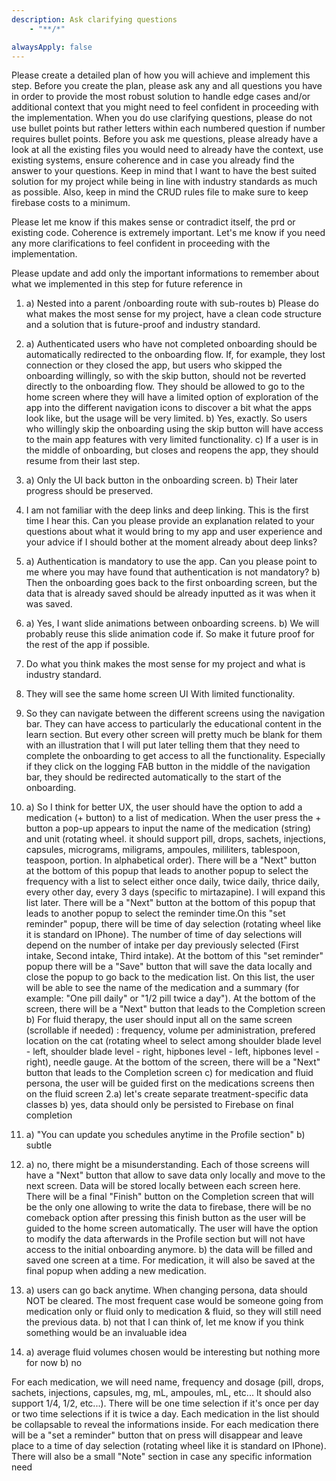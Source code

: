 ```yaml
---
description: Ask clarifying questions
    - "**/*"

alwaysApply: false
---
```


Please create a detailed plan of how you will achieve and implement this step.
Before you create the plan, please ask any and all questions you have in order to provide the most robust solution to handle edge cases and/or additional context that you might need to feel confident in proceeding with the implementation. When you do use clarifying questions, please do not use bullet points but rather letters within each numbered question if number requires bullet points. Before you ask me questions, please already have a look at all the existing files you would need to already have the context, use existing systems, ensure coherence and in case you already find the answer to your questions. Keep in mind that I want to have the best suited solution for my project while being in line with industry standards as much as possible. Also, keep in mind the CRUD rules file to make sure to keep firebase costs to a minimum.

Please let me know if this makes sense or contradict itself, the prd or existing code. Coherence is extremely important. Let's me know if you need any more clarifications to feel confident in proceeding with the implementation.

Please update and add only the important informations to remember about what we implemented in this step for future reference in 


1. a) Nested into a parent /onboarding route with sub-routes
b) Please do what makes the most sense for my project, have a clean code structure and a solution that is future-proof and industry standard.
2. a) Authenticated users who have not completed onboarding should be automatically redirected to the onboarding flow. If, for example, they lost connection or they closed the app, but users who skipped the onboarding willingly, so with the skip button, should not be reverted directly to the onboarding flow. They should be allowed to go to the home screen where they will have a limited option of exploration of the app into the different navigation icons to discover a bit what the apps look like, but the usage will be very limited.
b) Yes, exactly. So users who willingly skip the onboarding using the skip button will have access to the main app features with very limited functionality. 
c) If a user is in the middle of onboarding, but closes and reopens the app, they should resume from their last step. 
3. a) Only the UI back button in the onboarding screen. 
b) Their later progress should be preserved.
4. I am not familiar with the deep links and deep linking. This is the first time I hear this. Can you please provide an explanation related to your questions about what it would bring to my app and user experience and your advice if I should bother at the moment already about deep links?  
5. a) Authentication is mandatory to use the app. Can you please point to me where you may have found that authentication is not mandatory?
b) Then the onboarding goes back to the first onboarding screen, but the data that is already saved should be already inputted as it was when it was saved.
6. a) Yes, I want slide animations between onboarding screens. 
b) We will probably reuse this slide animation code if. So make it future proof for the rest of the app if possible. 

1. Do what you think makes the most sense for my project and what is industry standard.
2. They will see the same home screen UI With limited functionality. 
3. So they can navigate between the different screens using the navigation bar. They can have access to particularly the educational content in the learn section. But every other screen will pretty much be blank for them with an illustration that I will put later telling them that they need to complete the onboarding to get access to all the functionality. Especially if they click on the logging FAB button in the middle of the navigation bar, they should be redirected automatically to the start of the onboarding. 














1. a) So I think for better UX, the user should have the option to add a medication (+ button) to a list of medication. When the user press the + button a pop-up appears to input the name of the medication (string) and unit (rotating wheel. it should support pill, drops, sachets, injections, capsules, micrograms, miligrams, ampoules, mililiters, tablespoon, teaspoon, portion. In alphabetical order). There will be a "Next" button at the bottom of this popup that leads to another popup to select the frequency with a list to select either once daily, twice daily, thrice daily, every other day, every 3 days (specific to mirtazapine). I will expand this list later. There will be a "Next" button at the bottom of this popup that leads to another popup to select the reminder time.On this "set reminder" popup, there will be time of day selection (rotating wheel like it is standard on IPhone). The number of time of day selections will depend on the number of intake per day previously selected (First intake, Second intake, Third intake). At the bottom of this "set reminder" popup there will be a "Save" button that will save the data locally and close the popup to go back to the medication list. On this list, the user will be able to see the name of the medication and a summary (for example: "One pill daily" or "1/2 pill twice a day"). At the bottom of the screen, there will be a "Next" button that leads to the Completion screen
b) For fluid therapy, the user should input all on the same screen (scrollable if needed) : frequency, volume per administration, prefered location on the cat (rotating wheel to select among shoulder blade level - left, shoulder blade level - right, hipbones level - left, hipbones level - right), needle gauge.
At the bottom of the screen, there will be a "Next" button that leads to the Completion screen
c) for medication and fluid persona, the user will be guided first on the medications screens then on the fluid screen
2.a) let's create separate treatment-specific data classes
b) yes, data should only be persisted to Firebase on final completion
3. a) "You can update you schedules anytime in the Profile section"
b) subtle
4. a) no, there might be a misunderstanding. Each of those screens will have a "Next" button that allow to save data only locally and move to the next screen. Data will be stored locally between each screen here. There will be a final "Finish" button on the Completion screen that will be the only one allowing to write the data to firebase, there will be no comeback option after pressing this finish button as the user will be guided to the home screen automatically. The user will have the option to modify the data afterwards in the Profile section but will not have access to the initial onboarding anymore.
b) the data will be filled and saved one screen at a time. For medication, it will also be saved at the final popup when adding a new medication.
5. a) users can go back anytime. When changing persona, data should NOT be cleared. The most frequent case would be someone going from medication only or fluid only to medication & fluid, so they will still need the previous data.
b) not that I can think of, let me know if you think something would be an invaluable idea
6. a) average fluid volumes chosen would be interesting but nothing more for now
b) no










For each medication, we will need name, frequency and dosage (pill, drops, sachets, injections, capsules, mg, mL, ampoules, mL, etc... It should also support 1/4, 1/2, etc...). There will be one time selection if it's once per day or two time selections if it is twice a day. Each medication in the list should be collapsable to reveal the informations inside. For each medication there will be a "set a reminder" button that on press will disappear and leave place to a time of day selection (rotating wheel like it is standard on IPhone). There will also be a small "Note" section in case any specific information need 
